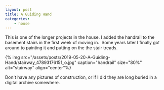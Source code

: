 ```yaml
---
layout: post
title: A Guiding Hand
categories:
    - house
---
```


This is one of the longer projects in the house. I added the handrail to the basement stairs in the first week of moving in.  Some years later I finally got around to painting it and putting on the the stair treads.

{% img src="/assets/posts/2019-05-20-A-Guiding-Hand/stairway_47893176151_o.jpg" caption="handrail" size="80%" alt="stairway" align="center"%}

Don't have any pictures of construction, or if I did they are long buried in a digital archive somewhere.